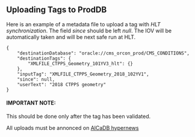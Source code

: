 ## Uploading Tags to ProdDB

Here is an example of a metadata file to upload a tag with *HLT synchronization*. The field *since* should be left *null*. 
The IOV will be automatically taken and will be next safe run at HLT.
```
{
    "destinationDatabase": "oracle://cms_orcon_prod/CMS_CONDITIONS", 
    "destinationTags": {
        "XMLFILE_CTPPS_Geometry_101YV3_hlt": {}
    }, 
    "inputTag": "XMLFILE_CTPPS_Geometry_2018_102YV1", 
    "since": null, 
    "userText": "2018 CTPPS geometry"
}
```

#### IMPORTANT NOTE:
This should be done only after the tag has been validated.

All uploads must be annonced on [AlCaDB hypernews](https://hypernews.cern.ch/HyperNews/CMS/get/calibrations.html)

